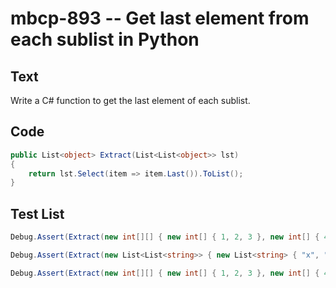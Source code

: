 # mbcp-893 -- Get last element from each sublist in Python

## Text

Write a C# function to get the last element of each sublist.

## Code

```csharp
public List<object> Extract(List<List<object>> lst) 
{ 
    return lst.Select(item => item.Last()).ToList(); 
}
```

## Test List

```csharp
Debug.Assert(Extract(new int[][] { new int[] { 1, 2, 3 }, new int[] { 4, 5 }, new int[] { 6, 7, 8, 9 } }) == new int[] { 3, 5, 9 });
```

```csharp
Debug.Assert(Extract(new List<List<string>> { new List<string> { "x", "y", "z" }, new List<string> { "m" }, new List<string> { "a", "b" }, new List<string> { "u", "v" } }) == new List<string> { "z", "m", "b", "v" });
```

```csharp
Debug.Assert(Extract(new int[][] { new int[] { 1, 2, 3 }, new int[] { 4, 5 } })[0] == 3 && Extract(new int[][] { new int[] { 1, 2, 3 }, new int[] { 4, 5 } })[1] == 5);
```
